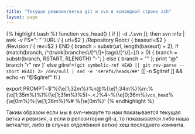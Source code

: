 ```yaml
---
title: "Текущая ревизия/ветка git и svn в командной строке zsh"
layout: page 
---
```

{% highlight bash %}
function vcs_head()
{
if [[ -d ./.svn ]]; then
    svn info | awk -v FS=": " '/URL:/ { url=$2 } /Repository Root:/ { baseurl=$2 } /Revision:/ { rev=$2 } END { branch = substr(url, length(baseurl) + 2); if (match(branch, /^(trunk|branches\\/[^\\/]+|tags\\/[^\\/]+)/) > 0) { branch = substr(branch, RSTART, RLENGTH) "-"; } else { branch = "" }; print "@" branch "r" rev }'
else
    gitref=`(git symbolic-ref HEAD || git rev-parse --short HEAD) 2> /dev/null | sed -e 's#refs/heads/##'`
    [[ -n $gitref ]] && echo -n "@$gitref"
fi
}

export PROMPT=$'%{\\e[1;32m%}%n@%{\\e[1;34m%}%m:%{\\e[1;35m%}%l%{\\e[1;31m%}%5(~.<.)%4~%{\\e[0;36m%}`vcs_head`%{\\e[0m%}%{\\e[1;36m%}%# %{\\e[0m%}'
{% endhighlight %}

Таким образом если мы в svn-чекауте то нам показывается текущая ветка и ревизия, а если в репозитории git-а, то показывается либо наша ветка/тег, либо (в случае отделённой ветки) хеш последнего коммита.
